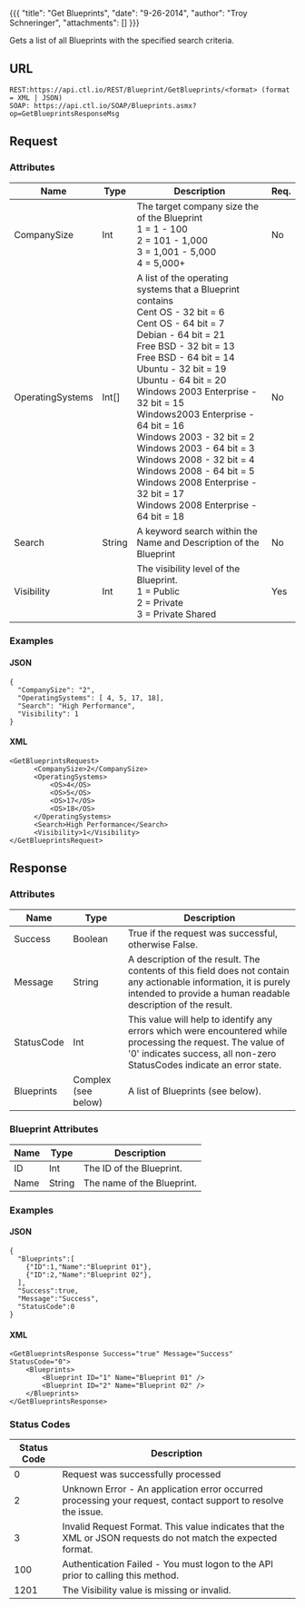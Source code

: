 {{{
  "title": "Get Blueprints",
  "date": "9-26-2014",
  "author": "Troy Schneringer",
  "attachments": []
}}}

Gets a list of all Blueprints with the specified search criteria.

## URL

    REST:https://api.ctl.io/REST/Blueprint/GetBlueprints/<format> (format = XML | JSON)
    SOAP: https://api.ctl.io/SOAP/Blueprints.asmx?op=GetBlueprintsResponseMsg

## Request

### Attributes

| Name | Type | Description | Req. |
| --- | --- | --- | --- |
| CompanySize | Int | The target company size the of the Blueprint<br/>1 = 1 - 100<br/>2 = 101 - 1,000<br/>3 = 1,001 - 5,000<br/>4 =  5,000+ | No |
| OperatingSystems | Int[] | A list of the operating systems that a Blueprint contains<br/>Cent OS - 32 bit = 6<br/>Cent OS - 64 bit = 7<br/>Debian - 64 bit = 21<br/>Free BSD - 32 bit = 13<br/>Free BSD - 64 bit = 14<br/>Ubuntu - 32 bit = 19<br/>Ubuntu - 64 bit = 20<br/>Windows 2003 Enterprise - 32 bit = 15<br/>Windows2003 Enterprise - 64 bit = 16<br/>Windows 2003 - 32 bit = 2<br/>Windows 2003 - 64 bit = 3<br/>Windows 2008 - 32 bit = 4<br/>Windows 2008 - 64 bit = 5<br/>Windows 2008 Enterprise - 32 bit = 17<br/>Windows 2008 Enterprise - 64 bit = 18 |  No |
| Search | String | A keyword search within the Name and Description of the Blueprint | No |
| Visibility | Int | The visibility level of the Blueprint.<br/>1 = Public<br/>2 = Private<br/>3 = Private Shared | Yes |

### Examples

#### JSON

    {
      "CompanySize": "2",
      "OperatingSystems": [ 4, 5, 17, 18],
      "Search": "High Performance",
      "Visibility": 1
    }

#### XML

    <GetBlueprintsRequest>
          <CompanySize>2</CompanySize>
          <OperatingSystems>
              <OS>4</OS>
              <OS>5</OS>
              <OS>17</OS>
              <OS>18</OS>
          </OperatingSystems>
          <Search>High Performance</Search>
          <Visibility>1</Visibility>
    </GetBlueprintsRequest>

## Response

### Attributes

| Name | Type | Description |
| --- | --- | --- |
| Success | Boolean | True if the request was successful, otherwise False. |
| Message | String | A description of the result. The contents of this field does not contain any actionable information, it is purely intended to provide a human readable description of the result. |
| StatusCode | Int | This value will help to identify any errors which were encountered while processing the request. The value of '0' indicates success, all non-zero StatusCodes indicate an error state. |
| Blueprints | Complex (see below) | A list of Blueprints (see below). |

### Blueprint Attributes

| Name | Type | Description |
| --- | --- | --- |
| ID | Int | The ID of the Blueprint. |
| Name | String | The name of the Blueprint. |

### Examples

#### JSON

    {
      "Blueprints":[
        {"ID":1,"Name":"Blueprint 01"},
        {"ID":2,"Name":"Blueprint 02"},
      ],
      "Success":true,
      "Message":"Success",
      "StatusCode":0
    }

#### XML

    <GetBlueprintsResponse Success="true" Message="Success" StatusCode="0">
        <Blueprints>
            <Blueprint ID="1" Name="Blueprint 01" />
            <Blueprint ID="2" Name="Blueprint 02" />
        </Blueprints>
    </GetBlueprintsResponse>

### Status Codes

| Status Code | Description |
| --- | --- |
| 0 | Request was successfully processed |
| 2 | Unknown Error - An application error occurred processing your request, contact support to resolve the issue. |
| 3 | Invalid Request Format. This value indicates that the XML or JSON requests do not match the expected format. |
| 100 | Authentication Failed - You must logon to the API prior to calling this method. |
| 1201 | The Visibility value is missing or invalid. |
